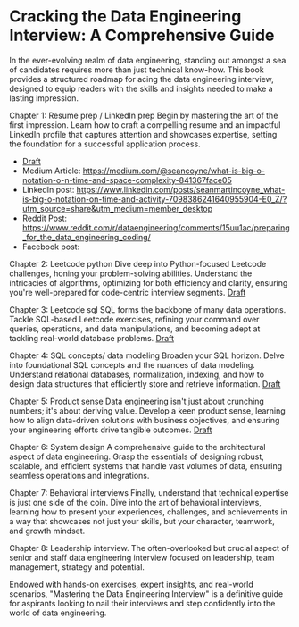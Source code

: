 # Cracking the Data Engineering Interview: A Comprehensive Guide
In the ever-evolving realm of data engineering, standing out amongst a sea of candidates requires more than just technical know-how. This book provides a structured roadmap for acing the data engineering interview, designed to equip readers with the skills and insights needed to make a lasting impression.

Chapter 1: Resume prep / LinkedIn prep Begin by mastering the art of the first impression. Learn how to craft a compelling resume and an impactful LinkedIn profile that captures attention and showcases expertise, setting the foundation for a successful application process.

- [Draft](https://docs.google.com/document/d/1V48_YTdHD3Baj00XFlf_G0CeBHhL4ERr2LWm759FW6w/edit)
- Medium Article: https://medium.com/@seancoyne/what-is-big-o-notation-o-n-time-and-space-complexity-841367face05
- LinkedIn post: https://www.linkedin.com/posts/seanmartincoyne_what-is-big-o-notation-on-time-and-activity-7098386241640955904-E0_Z/?utm_source=share&utm_medium=member_desktop
- Reddit Post: https://www.reddit.com/r/dataengineering/comments/15uu1ac/preparing_for_the_data_engineering_coding/
- Facebook post:

Chapter 2: Leetcode python Dive deep into Python-focused Leetcode challenges, honing your problem-solving abilities. Understand the intricacies of algorithms, optimizing for both efficiency and clarity, ensuring you're well-prepared for code-centric interview segments.
[Draft](https://docs.google.com/document/d/1DgiT5j7WdSI2upD9NSgnXqukTiRIFrSDDdglvmT2zgc/edit#heading=h.hox36d3nu728)

Chapter 3: Leetcode sql SQL forms the backbone of many data operations. Tackle SQL-based Leetcode exercises, refining your command over queries, operations, and data manipulations, and becoming adept at tackling real-world database problems.
[Draft](https://docs.google.com/document/d/1Q0htuVMlGZQPECXPZYl9GsIUAs5x_Q7yWkZS5eJHA-A/edit)

Chapter 4: SQL concepts/ data modeling Broaden your SQL horizon. Delve into foundational SQL concepts and the nuances of data modeling. Understand relational databases, normalization, indexing, and how to design data structures that efficiently store and retrieve information.
[Draft](https://docs.google.com/document/d/17IAHkdK5jrhtpRJkXKyIFfWNcsAexPC7N0r0IkDBkFo/edit)

Chapter 5: Product sense Data engineering isn't just about crunching numbers; it's about deriving value. Develop a keen product sense, learning how to align data-driven solutions with business objectives, and ensuring your engineering efforts drive tangible outcomes.
[Draft](https://docs.google.com/document/d/1gWT07R4_CfdrqQVuFfvy6E_A180x8P176MvN8Ocw_4E/edit)

Chapter 6: System design A comprehensive guide to the architectural aspect of data engineering. Grasp the essentials of designing robust, scalable, and efficient systems that handle vast volumes of data, ensuring seamless operations and integrations.

Chapter 7: Behavioral interviews Finally, understand that technical expertise is just one side of the coin. Dive into the art of behavioral interviews, learning how to present your experiences, challenges, and achievements in a way that showcases not just your skills, but your character, teamwork, and growth mindset.

Chapter 8: Leadership interview. The often-overlooked but crucial aspect of senior and staff data engineering interview focused on leadership, team management, strategy and potential.

Endowed with hands-on exercises, expert insights, and real-world scenarios, "Mastering the Data Engineering Interview" is a definitive guide for aspirants looking to nail their interviews and step confidently into the world of data engineering.
